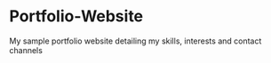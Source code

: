 # Portfolio-Website
My sample portfolio website detailing my skills, interests and contact channels

